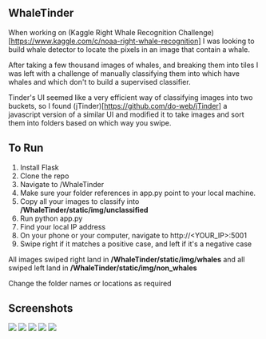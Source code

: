 WhaleTinder
-----------

When working on (Kaggle Right Whale Recognition Challenge)[https://www.kaggle.com/c/noaa-right-whale-recognition] I was looking to build whale detector to locate the pixels in an image that contain a whale.

After taking a few thousand images of whales, and breaking them into tiles I was left with a challenge of manually classifying them into which have whales and which don't to build a supervised classifier.

Tinder's UI seemed like a very efficient way of classifying images into two buckets, so I found (jTinder)[https://github.com/do-web/jTinder] a javascript version of a similar UI and modified it to take images and sort them into folders based on which way you swipe.


To Run
-------

1. Install Flask
2. Clone the repo
3. Navigate to /WhaleTinder
4. Make sure your folder references in app.py point to your local machine.
5. Copy all your images to classify into  **/WhaleTinder/static/img/unclassified**
6. Run python app.py
7. Find your local IP address
8. On your phone or your computer, navigate to http://<YOUR_IP>:5001
9. Swipe right if it matches a positive case, and left if it's a negative case

All images swiped right land in **/WhaleTinder/static/img/whales** and all swiped left land in **/WhaleTinder/static/img/non_whales**

Change the folder names or locations as required


Screenshots
-----------

<img src = "IMG_4803.PNG" />

<img src = "IMG_4804.PNG" />

<img src = "IMG_4805.PNG" />

<img src = "IMG_4806.PNG" />

<img src = "IMG_4807.PNG" />